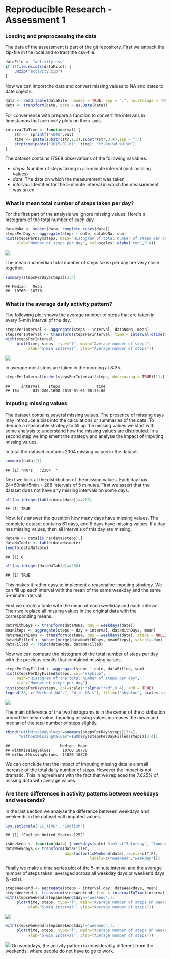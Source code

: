 # Reproducible Research - Assessment 1

### Loading and preprocessing the data
The data of the assessment is part of the git repository. First we unpack the
zip-file in the local and extract the csv-file.

```r
dataFile <- "activity.csv"
if (!file.exists(dataFile)) {
    unzip("activity.zip")
}
```

Now we can import the data and convert missing values to NA and dates to date objects.

```r
data <- read.table(dataFile, header = TRUE, sep = ",", na.strings = "NA")
data <- transform(data, date = as.Date(date))
```

For convenience with prepare a function to convert the intervals in timestamps
that are nicely plots on the x-axis.

```r
intervalToTime <- function(val) {
    str <- sprintf("%04d",val)
    time <- paste(substr(str,1,2),substr(str,3,4),sep = ":")
    strptime(paste("2015-01-01", time), "%Y-%m-%d %H:%M")
}
```

The dataset contains 17568 observations of the following variables.  
* *steps*: Number of steps taking in a 5-minute interval (incl. missing values)  
* *date*: The date on which the measurement was taken  
* *interval*: Identifier for the 5-minute interval in which the measurement was taken  

### What is mean total number of steps taken per day?

For the first part of the analysis we ignore missing values. Here's a histogram of the total number of each day.

```r
dataNoNa <- subset(data, complete.cases(data))
stepsPerDay <- aggregate(steps ~ date, dataNoNa, sum)
hist(stepsPerDay$steps, main="Histogram of total number of steps per day",
     xlab="Number of steps per day", col=scales::alpha("red",0.4))
```

![](PA1_template_files/figure-html/unnamed-chunk-4-1.png) 

The mean and median total number of steps taken per day are very close together.

```r
summary(stepsPerDay$steps)[3:4]
```

```
## Median   Mean 
##  10760  10770
```

### What is the average daily activity pattern?
The following plot shows the average number of steps that are taken in every 5-min interval of the day.

```r
stepsPerInterval <- aggregate(steps ~ interval, dataNoNa, mean)
stepsPerInterval <- transform(stepsPerInterval, time = intervalToTime(interval))
with(stepsPerInterval,
     plot(time, steps, type="l", main="Average number of steps",
          xlab="5-min interval", ylab="Average number of steps"))
```

![](PA1_template_files/figure-html/unnamed-chunk-6-1.png) 

In average most steps are taken in the morning at 8:35.

```r
stepsPerInterval[order(stepsPerInterval$steps, decreasing = TRUE)[1],]
```

```
##     interval    steps                time
## 104      835 206.1698 2015-01-01 08:35:00
```

### Imputing missing values
The dataset contains several missing values. The presence of missing days may introduce a bias into the calculations or summaries of the data. To deduce a reasonable
strategy to fill up the missing values we start with some analysis to understand
how the missing values are distributed. In a second step we implement the strategy
and analyse the impact of imputing missing values.

In total the dataset contains 2304 missing values in the dataset.

```r
summary(data)[7]
```

```
## [1] "NA's   :2304  "
```

Next we look at the distribution of the missing values. Each day has
24*60min/5min = 288 intervals of 5 minutes. First we assert that the dataset
does not have any missing intervals on some days.

```r
all(as.integer(table(data$date))==288)
```

```
## [1] TRUE
```

Now, let's answer the question how many days have missing values. The complete dataset contains 61 days, and 8 days have missing values. If a day has missing values, then all intervals of this day are missing.

```r
dataNa <- data[is.na(data$steps),]
dataNaTable <- table(dataNa$date)
length(dataNaTable)
```

```
## [1] 8
```

```r
all(as.integer(dataNaTable)==288)
```

```
## [1] TRUE
```

This makes it rather easy to implement a reasonalbe imputing strategy. We can fill up each interval with the mean of the same weekday and the same 5-minute interval.

First we create a table with the mean of each weekday and each interval. Then we replace all missing values in the original data with the corresponding means.

```r
dataWithDays <- transform(dataNoNa, day = weekdays(date))
meanSteps <- aggregate(steps ~ day + interval, dataWithDays, mean)
dataNaWithDays <- transform(dataNa, day = weekdays(date), steps = NULL)
dataNaFilled <- subset(merge(dataNaWithDays, meanSteps), select=-day)
dataFilled <- rbind(dataNoNa, dataNaFilled)
```

Now we can compare the histogram of the total number of steps per day with the previous results that contained missing values.

```r
stepsPerDayFilled <- aggregate(steps ~ date, dataFilled, sum)
hist(stepsPerDayFilled$steps, col="skyblue",
     main="Histogram of the total number of steps per day",
     xlab="Number of steps per day")
hist(stepsPerDay$steps, col=scales::alpha("red",0.4), add = TRUE)
legend(30, c("Without NA's", "With NA's"), fill=c("skyblue", scales::alpha("red",0.4)))
```

![](PA1_template_files/figure-html/unnamed-chunk-12-1.png) 

The main difference of the two histograms is in the center of the distribution around the mean value. Imputing missing values increases the mean and median of the total number of steps slightly.

```r
rbind("withMissingValues"=summary(stepsPerDay$steps)[3:4],
      "withoutMissingValues"=summary(stepsPerDayFilled$steps)[3:4])
```

```
##                      Median  Mean
## withMissingValues     10760 10770
## withoutMissingValues  11020 10820
```

We can conclude that the impact of imputing missing data is a small increase of the total daily number of steps. However the impact is not dramatic. This in agreement with the fact that we replaced the 7.625% of missing data with average values.

### Are there differences in activity patterns between weekdays and weekends?
In the last section we analyse the difference between weekdays and weekends in the dataset with imputed values.

```r
Sys.setlocale("LC_TIME", "English")
```

```
## [1] "English_United States.1252"
```

```r
isWeekend <- function(date) { weekdays(date) %in% c("Saturday", "Sunday")}
dataWeekdays <- transform(dataFilled,
                          day=factor(isWeekend(date),levels=c(T,F),
                                     labels=c("weekend","weekday")))
```

Finally we make a time series plot of the 5-minute interval and the average number of steps taken, averaged across all weekday days or weekend days (y-axis).

```r
stepsWeekend <- aggregate(steps ~ interval+day, dataWeekdays, mean)
stepsWeekend <- transform(stepsWeekend, time = intervalToTime(interval))
with(stepsWeekend[stepsWeekend$day=="weekend",],
     plot(time, steps, type="l", main="Average number of steps on weekend",
          xlab="5-min interval", ylab="Average number of steps"))
```

![](PA1_template_files/figure-html/unnamed-chunk-15-1.png) 

```r
with(stepsWeekend[stepsWeekend$day!="weekend",],
     plot(time, steps, type="l", main="Average number of steps on weekdays",
          xlab="5-min interval", ylab="Average number of steps"))
```

![](PA1_template_files/figure-html/unnamed-chunk-15-2.png) 
On weekdays, the activity pattern is considerably different from the weekends, where people do not have to go to work.

